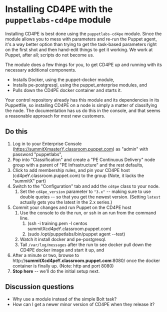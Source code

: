 # Installing CD4PE with the `puppetlabs-cd4pe` module

Installing CD4PE is best done using the `puppetlabs-cd4pe` module.  Since the module allows you to mess with parameters and re-run the Puppet agent, it's a way better option than trying to get the task-based parameters right on the first shot and then hand-edit things to get it working.  We work at Puppet, after all; scripts do not become us.

The module does a few things for you, to get CD4PE up and running with its necessary additional components.

* Installs Docker, using the puppet-docker module,
* Installs pe-postgresql, using the puppet_enterprise modules, and
* Pulls down the CD4PE docker container and starts it.

Your control repository already has this module and its dependencies in its Puppetfile, so installing CD4PE on a node is simply a matter of classifying the node.  The documentation has us do this in the console, and that seems a reasonable approach for most new customers.

## Do this

1. Log in to your Enterprise Console (https://summitXmasterY.classroom.puppet.com) as "admin" with password "puppetlabs",
1. Pop into "Classification" and create a "PE Continuous Delivery" node group with a parent of "PE Infrastructure" and the rest defaults,
1. Click to add membership rules, and pin your CD4PE host (cd4peY.classroom.puppet.com) to the group (Note, it lacks the "summitX" part)
1. Switch to the "Configuration" tab and add the `cd4pe` class to your node.
    1. Set the `cd4pe_version` parameter to `"3.x"` -- making sure to use double quotes -- so that you get the newest version.  (Setting `latest` actually gets you the latest in the 2.x series.)
1. Commit your changes and run Puppet on the CD4PE host
    1. Use the console to do the run, or ssh in an run from the command line.
        1. (ssh -i training.pem -l centos summitXcd4peY.classroom.puppet.com)
        1. (sudo /opt/puppetlabs/bin/puppet agent --test)
    1. Watch it install docker and pe-postgresql.
    1. Tail `/var/log/messages` after the run to see docker pull down the CD4PE docker image and start it up, and
1. After a minute or two, browse to http://**summitXcd4peY.classroom.puppet.com**:8080/ once the docker container is finally up.  (Note: http and port 8080)
1. **Stop here** -- we'll do the initial setup next.

## Discussion questions

* Why use a module instead of the simple Bolt task?
* How can I get a newer minor version of CD4PE when they release it?
